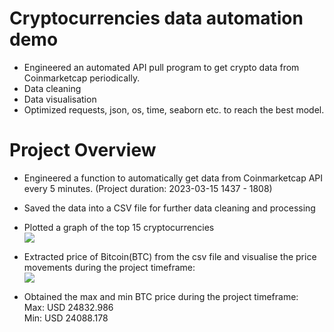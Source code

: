 # Cryptocurrencies data automation demo  
* Engineered an automated API pull program to get crypto data from Coinmarketcap periodically.
* Data cleaning  
* Data visualisation  
* Optimized requests, json, os, time, seaborn etc. to reach the best model. 


# Project Overview  
* Engineered a function to automatically get data from Coinmarketcap API every 5 minutes. (Project duration: 2023-03-15 1437 - 1808) 
* Saved the data into a CSV file for further data cleaning and processing 
* Plotted a graph of the top 15 cryptocurrencies  
![](https://github.com/GISOGISO/Crypto_data_automation_and_analysis/blob/main/images/top%2015%20crypto.png)  

* Extracted price of Bitcoin(BTC) from the csv file and visualise the price movements during the project timeframe:  
![](https://github.com/GISOGISO/Crypto_data_automation_and_analysis/blob/main/images/BTC%20performance.png)  

* Obtained the max and min BTC price during the project timeframe:  
Max: USD 24832.986  
Min: USD 24088.178

